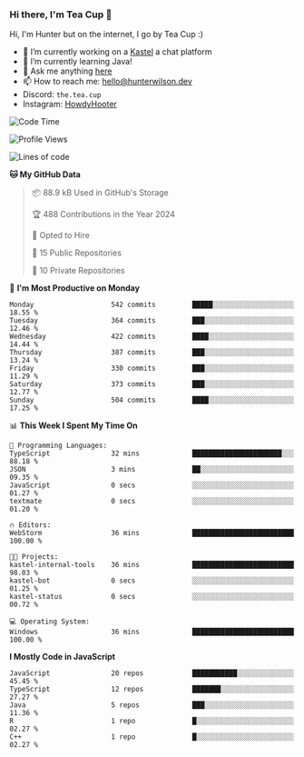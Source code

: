 ### Hi there, I'm Tea Cup 👋 

Hi, I'm Hunter but on the internet, I go by Tea Cup :)

- 🔭 I’m currently working on a [Kastel](https://github.com/KastelApp) a chat platform
- 🌱 I’m currently learning Java!
- 💬 Ask me anything [here](https://github.com/TheTeaCup/TheTeaCup/issues)
- 📫 How to reach me: [hello@hunterwilson.dev](mailto:hello@hunterwilson.dev)
- Discord: `the.tea.cup`
- Instagram: [HowdyHooter](https://instagram.com/HowdyHooter)

<!--START_SECTION:waka-->
![Code Time](http://img.shields.io/badge/Code%20Time-586%20hrs%201%20min-blue)

![Profile Views](http://img.shields.io/badge/Profile%20Views-43-blue)

![Lines of code](https://img.shields.io/badge/From%20Hello%20World%20I%27ve%20Written-1.1%20million%20lines%20of%20code-blue)

**🐱 My GitHub Data** 

> 📦 88.9 kB Used in GitHub's Storage 
 > 
> 🏆 488 Contributions in the Year 2024
 > 
> 💼 Opted to Hire
 > 
> 📜 15 Public Repositories 
 > 
> 🔑 10 Private Repositories 
 > 
📅 **I'm Most Productive on Monday** 

```text
Monday                   542 commits         █████░░░░░░░░░░░░░░░░░░░░   18.55 % 
Tuesday                  364 commits         ███░░░░░░░░░░░░░░░░░░░░░░   12.46 % 
Wednesday                422 commits         ████░░░░░░░░░░░░░░░░░░░░░   14.44 % 
Thursday                 387 commits         ███░░░░░░░░░░░░░░░░░░░░░░   13.24 % 
Friday                   330 commits         ███░░░░░░░░░░░░░░░░░░░░░░   11.29 % 
Saturday                 373 commits         ███░░░░░░░░░░░░░░░░░░░░░░   12.77 % 
Sunday                   504 commits         ████░░░░░░░░░░░░░░░░░░░░░   17.25 % 
```


📊 **This Week I Spent My Time On** 

```text
💬 Programming Languages: 
TypeScript               32 mins             ██████████████████████░░░   88.18 % 
JSON                     3 mins              ██░░░░░░░░░░░░░░░░░░░░░░░   09.35 % 
JavaScript               0 secs              ░░░░░░░░░░░░░░░░░░░░░░░░░   01.27 % 
textmate                 0 secs              ░░░░░░░░░░░░░░░░░░░░░░░░░   01.20 % 

🔥 Editors: 
WebStorm                 36 mins             █████████████████████████   100.00 % 

🐱‍💻 Projects: 
kastel-internal-tools    36 mins             █████████████████████████   98.03 % 
kastel-bot               0 secs              ░░░░░░░░░░░░░░░░░░░░░░░░░   01.25 % 
kastel-status            0 secs              ░░░░░░░░░░░░░░░░░░░░░░░░░   00.72 % 

💻 Operating System: 
Windows                  36 mins             █████████████████████████   100.00 % 
```

**I Mostly Code in JavaScript** 

```text
JavaScript               20 repos            ███████████░░░░░░░░░░░░░░   45.45 % 
TypeScript               12 repos            ███████░░░░░░░░░░░░░░░░░░   27.27 % 
Java                     5 repos             ███░░░░░░░░░░░░░░░░░░░░░░   11.36 % 
R                        1 repo              █░░░░░░░░░░░░░░░░░░░░░░░░   02.27 % 
C++                      1 repo              █░░░░░░░░░░░░░░░░░░░░░░░░   02.27 % 
```




<!--END_SECTION:waka-->
